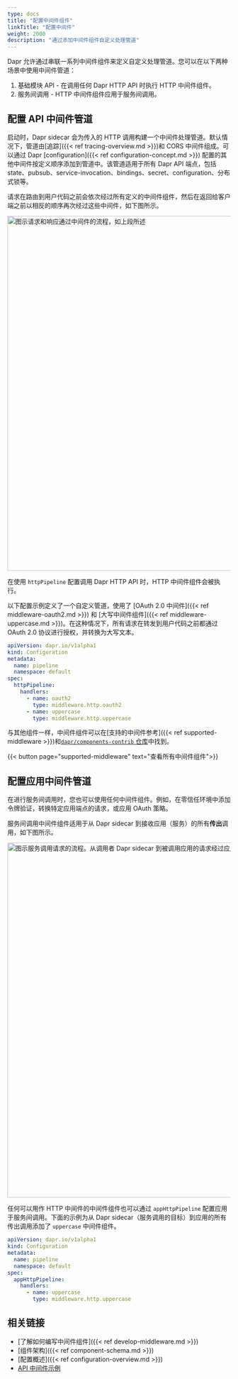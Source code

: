```yaml
---
type: docs
title: "配置中间件组件"
linkTitle: "配置中间件"
weight: 2000
description: "通过添加中间件组件自定义处理管道"
---
```


Dapr 允许通过串联一系列中间件组件来定义自定义处理管道。您可以在以下两种场景中使用中间件管道：

1. 基础模块 API - 在调用任何 Dapr HTTP API 时执行 HTTP 中间件组件。
2. 服务间调用 - HTTP 中间件组件应用于服务间调用。

## 配置 API 中间件管道

启动时，Dapr sidecar 会为传入的 HTTP 调用构建一个中间件处理管道。默认情况下，管道由[追踪]({{< ref tracing-overview.md >}})和 CORS 中间件组成。可以通过 Dapr [configuration]({{< ref configuration-concept.md >}}) 配置的其他中间件按定义顺序添加到管道中。该管道适用于所有 Dapr API 端点，包括 state、pubsub、service-invocation、bindings、secret、configuration、分布式锁等。

请求在路由到用户代码之前会依次经过所有定义的中间件组件，然后在返回给客户端之前以相反的顺序再次经过这些中间件，如下图所示。

<img src="/images/middleware.png" width="800" alt="图示请求和响应通过中间件的流程，如上段所述" />

在使用 `httpPipeline` 配置调用 Dapr HTTP API 时，HTTP 中间件组件会被执行。

以下配置示例定义了一个自定义管道，使用了 [OAuth 2.0 中间件]({{< ref middleware-oauth2.md >}}) 和 [大写中间件组件]({{< ref middleware-uppercase.md >}})。在这种情况下，所有请求在转发到用户代码之前都通过 OAuth 2.0 协议进行授权，并转换为大写文本。

```yaml
apiVersion: dapr.io/v1alpha1
kind: Configuration
metadata:
  name: pipeline
  namespace: default
spec:
  httpPipeline:
    handlers:
      - name: oauth2
        type: middleware.http.oauth2
      - name: uppercase
        type: middleware.http.uppercase
```

与其他组件一样，中间件组件可以在[支持的中间件参考]({{< ref supported-middleware >}})和[`dapr/components-contrib` 仓库](https://github.com/dapr/components-contrib/tree/master/middleware/http)中找到。

{{< button page="supported-middleware" text="查看所有中间件组件">}}

## 配置应用中间件管道

在进行服务间调用时，您也可以使用任何中间件组件。例如，在零信任环境中添加令牌验证，转换特定应用端点的请求，或应用 OAuth 策略。

服务间调用中间件组件适用于从 Dapr sidecar 到接收应用（服务）的所有**传出**调用，如下图所示。

<img src="/images/app-middleware.png" width="800" alt="图示服务调用请求的流程。从调用者 Dapr sidecar 到被调用应用的请求经过应用中间件管道，如上段所述。" />

任何可以用作 HTTP 中间件的中间件组件也可以通过 `appHttpPipeline` 配置应用于服务间调用。下面的示例为从 Dapr sidecar（服务调用的目标）到应用的所有传出调用添加了 `uppercase` 中间件组件。

```yaml
apiVersion: dapr.io/v1alpha1
kind: Configuration
metadata:
  name: pipeline
  namespace: default
spec:
  appHttpPipeline:
    handlers:
      - name: uppercase
        type: middleware.http.uppercase
```

## 相关链接

- [了解如何编写中间件组件]({{< ref develop-middleware.md >}})
- [组件架构]({{< ref component-schema.md >}})
- [配置概述]({{< ref configuration-overview.md >}})
- [API 中间件示例](https://github.com/dapr/samples/tree/master/middleware-oauth-google)
